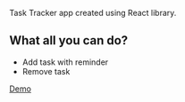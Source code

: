 Task Tracker app created using React library.

## What all you can do?
* Add task with reminder
* Remove task

[Demo](https://task-tracker-by-tejas.netlify.app/)